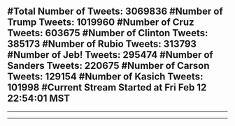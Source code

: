 #Total Number of Tweets: 3069836 
#Number of Trump Tweets: 1019960
#Number of Cruz Tweets: 603675
#Number of Clinton Tweets: 385173
#Number of Rubio Tweets: 313793
#Number of Jeb! Tweets: 295474
#Number of Sanders Tweets: 220675
#Number of Carson Tweets: 129154
#Number of Kasich Tweets: 101998
#Current Stream Started at Fri Feb 12 22:54:01 MST
---
---
---
